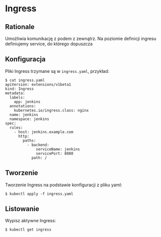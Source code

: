 Ingress
=======


Rationale
---------
Umożliwia komunikację z podem z zewnątrz. Na poziomie definicji ingresu
definiujemy service, do którego dopuszcza


Konfiguracja
------------
Pliki Ingress trzymane są w ``ingress.yaml``, przykład:

    $ cat ingress.yaml
    apiVersion: extensions/v1beta1
    kind: Ingress
    metadata:
      labels:
        app: jenkins
      annotations:
        kubernetes.io/ingress.class: nginx
      name: jenkins
      namespace: jenkins
    spec:
      rules:
        - host: jenkins.example.com
          http:
            paths:
              - backend:
                  serviceName: jenkins
                  servicePort: 8080
                path: /

Tworzenie
---------
Tworzenie Ingress na podstawie konfiguracji z pliku yaml:

    $ kubectl apply -f ingress.yaml


Listowanie
----------
Wypisz aktywne Ingress:

    $ kubectl get ingress
